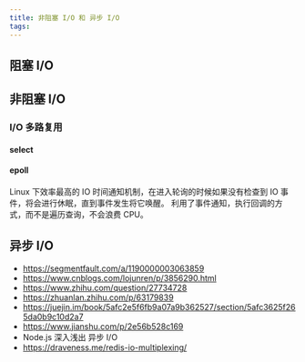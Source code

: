 ```yaml
---
title: 非阻塞 I/O 和 异步 I/O
tags:
---
```


## 阻塞 I/O

## 非阻塞 I/O

### I/O 多路复用

#### select

#### epoll

Linux 下效率最高的 IO 时间通知机制，在进入轮询的时候如果没有检查到 IO 事件，将会进行休眠，直到事件发生将它唤醒。
利用了事件通知，执行回调的方式，而不是遍历查询，不会浪费 CPU。

## 异步 I/O

- <https://segmentfault.com/a/1190000003063859>
- <https://www.cnblogs.com/lojunren/p/3856290.html>
- <https://www.zhihu.com/question/27734728>
- <https://zhuanlan.zhihu.com/p/63179839>
- <https://juejin.im/book/5afc2e5f6fb9a07a9b362527/section/5afc3625f265da0b9c10d2a7>
- <https://www.jianshu.com/p/2e56b528c169>
- Node.js 深入浅出 异步 I/O
- <https://draveness.me/redis-io-multiplexing/>
